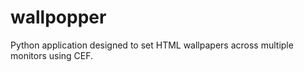 # wallpopper
Python application designed to set HTML wallpapers across multiple monitors using CEF.

